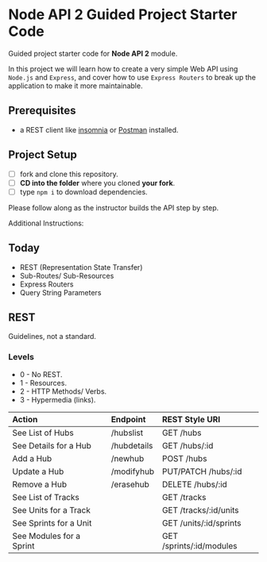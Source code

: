 # Node API 2 Guided Project Starter Code

Guided project starter code for **Node API 2** module.

In this project we will learn how to create a very simple Web API using `Node.js` and `Express`, and cover how to use `Express Routers` to break up the application to make it more maintainable.

## Prerequisites

- a REST client like [insomnia](https://insomnia.rest/download/) or [Postman](https://www.getpostman.com/downloads/) installed.

## Project Setup

- [ ] fork and clone this repository.
- [ ] **CD into the folder** where you cloned **your fork**.
- [ ] type `npm i` to download dependencies.

Please follow along as the instructor builds the API step by step.

Additional Instructions: 

## Today
- REST (Representation State Transfer)
- Sub-Routes/ Sub-Resources 
- Express Routers 
- Query String Parameters 

## REST 

Guidelines, not a standard. 

### Levels

- 0 - No REST.
- 1 - Resources.
- 2 - HTTP Methods/ Verbs.
- 3 - Hypermedia (links).

| Action                  | Endpoint      | REST Style URI            |
| :---------------------- | :------------ | :------------------------ |
| See List of Hubs        | /hubslist     | GET /hubs                 |
| See Details for a Hub   | /hubdetails   | GET /hubs/:id             |
| Add a Hub               | /newhub       | POST /hubs                |
| Update a Hub            | /modifyhub    | PUT/PATCH /hubs/:id       |
| Remove a Hub            | /erasehub     | DELETE /hubs/:id          |
| See List of Tracks      |               | GET /tracks               |
| See Units for a Track   |               | GET /tracks/:id/units     |
| See Sprints for a Unit  |               | GET /units/:id/sprints    |
| See Modules for a Sprint|               | GET /sprints/:id/modules  |
